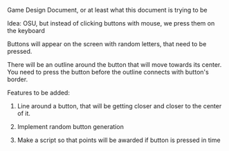 Game Design Document, or at least what this document is trying to be

Idea: OSU, but instead of clicking buttons with mouse, we press them on the keyboard

Buttons will appear on the screen with random letters, that need to be pressed.

There will be an outline around the button that will move towards its center. You need to press the button before the outline connects with button's border.

Features to be added:

1. Line around a button, that will be getting closer and closer to the center of it.

2. Implement random button generation

3. Make a script so that points will be awarded if button is pressed in time
